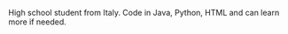 High school student from Italy.
Code in Java, Python, HTML and can learn more if needed.
<!--
This README.md sucks, still I have no idea on how to improve it.
-->
